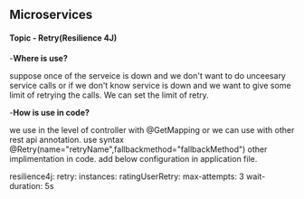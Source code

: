 ## Microservices

#### Topic - Retry(Resilience 4J)

-**Where is use?**

suppose once of the serveice is down and we don't want to do unceesary service calls or if we don't know service is down and 
we want to give some limit of retrying the calls. We can set the limit of retry.

-**How is use in code?**

we use in the level of controller with  @GetMapping or we can use with other  rest api annotation. use syntax @Retry(name="retryName",fallbackmethod="fallbackMethod")
other implimentation in code. add below configuration in application file.

resilience4j:
      retry:
        instances:
          ratingUserRetry:
            max-attempts: 3
            wait-duration: 5s


